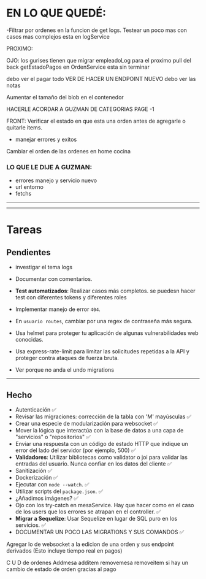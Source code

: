 
# EN LO QUE QUEDÉ:


-Filtrar por ordenes en la funcion de get logs.
Testear un poco mas con casos mas complejos
esta en logService

PROXIMO:

OJO: los gurises tienen que migrar empleadoLog para el proximo pull del back
 getEstadoPagos en OrdenService esta sin terminar


debo ver el pagar todo VER DE HACER UN ENDPOINT NUEVO
debo ver las notas


Aumentar el tamaño del blob en el contenedor


HACERLE ACORDAR A GUZMAN DE CATEGORIAS PAGE -1

FRONT:
Verificar el estado en que esta una orden antes de agregarle o quitarle items.
- manejar errores y exitos

Cambiar el orden de las ordenes en home cocina



### LO QUE LE DIJE A GUZMAN:
- errores manejo y servicio nuevo
- url entorno
- fetchs

---
---

# Tareas
 
## Pendientes

- investigar el tema logs

- Documentar con comentarios.

- **Test automatizados**: Realizar casos más completos. se puedesn hacer test con diferentes tokens y diferentes roles

- Implementar manejo de error `404`.

- En `usuario routes`, cambiar por una regex de contraseña más segura.

- Usa helmet para proteger tu aplicación de algunas vulnerabilidades web conocidas.

- Usa express-rate-limit para limitar las solicitudes repetidas a la API y proteger contra ataques de fuerza bruta.

- Ver porque no anda el undo migrations
---

## Hecho

- Autenticación ✅
- Revisar las migraciones: corrección de la tabla con 'M' mayúsculas ✅
- Crear una especie de modularización para websocket ✅
- Mover la lógica que interactúa con la base de datos a una capa de "servicios" o "repositorios" ✅
- Enviar una respuesta con un código de estado HTTP que indique un error del lado del servidor (por ejemplo, 500) ✅
- **Validadores**: Utilizar bibliotecas como validator o joi para validar las entradas del usuario. Nunca confiar en los datos del cliente ✅
- Sanitización ✅
- Dockerización ✅
- Ejecutar con `node --watch`. ✅
- Utilizar scripts del `package.json`. ✅
- ¿Añadimos imágenes? ✅
- Ojo con los try-catch en mesaService. Hay que hacer como en el caso de los users que los errores se atrapan en el controller.  ✅
- **Migrar a Sequelize**: Usar Sequelize en lugar de SQL puro en los servicios. ✅
- DOCUMENTAR UN POCO LAS MIGRATIONS Y SUS COMANDOS ✅





Agregar lo de websocket a la edicion de una orden y sus endpoint derivados (Esto incluye tiempo real en pagos)

C
U
D
de ordenes
Addmesa
additem
removemesa
removeitem
si hay un cambio de estado de orden gracias al pago